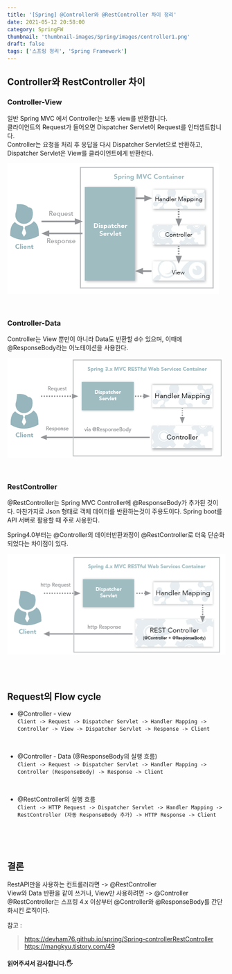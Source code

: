 ```yaml
---
title: '[Spring] @Controller와 @RestController 차이 정리'
date: 2021-05-12 20:58:00
category: SpringFW
thumbnail: 'thumbnail-images/Spring/images/controller1.png'
draft: false
tags: ['스프링 정리', 'Spring Framework']
---
```


## Controller와 RestController 차이

### Controller-View

일반 Spring MVC 에서 Controller는 보통 view를 반환합니다.<br>
클라이언트의 Request가 들어오면 Dispatcher Servlet이 Request를 인터셉트합니다.<br>
Controller는 요청을 처리 후 응답을 다시 Dispatcher Servlet으로 반환하고, Dispatcher Servlet은 View를 클라이언트에게 반환한다.

![](./images/controller1.png)

 <br>

### Controller-Data

Controller는 View 뿐만이 아니라 Data도 반환할 d수 있으며, 이때에 @ResponseBody라는 어노테이션을 사용한다.

![](./images/controller2.png)

 <br>

### RestController

@RestController는 Spring MVC Controller에 @ResponseBody가 추가된 것이다. 마찬가지로 Json 형태로 객체 데이터를 반환하는것이 주용도이다. Spring boot를 API 서버로 활용할 때 주로 사용한다.

Spring4.0부터는 @Controller의 데이터반환과정이 @RestController로 더욱 단순화 되었다는 차이점이 있다.

![](./images/controller3.png)

<br>
<br>

## Request의 Flow cycle

- @Controller - view <br>
  `Client -> Request -> Dispatcher Servlet -> Handler Mapping -> Controller -> View -> Dispatcher Servlet -> Response -> Client`

<br>

- @Controller - Data (@ResponseBody의 실행 흐름) <br>
  `Client -> Request -> Dispatcher Servlet -> Handler Mapping -> Controller (ResponseBody) -> Response -> Client`

<br>

- @RestController의 실행 흐름 <br>
  `Client -> HTTP Request -> Dispatcher Servlet -> Handler Mapping -> RestController (자동 ResponseBody 추가) -> HTTP Response -> Client`

<br>
<br>
<br>

## 결론

RestAPI만을 사용하는 컨트롤러라면 -> @RestController<br>
View와 Data 반환을 같이 쓰거나, View만 사용하려면 -> @Controller<br>
@RestController는 스프링 4.x 이상부터 @Controller와 @ResponseBody를 간단화시킨 로직이다.

참고 :

> https://devham76.github.io/spring/Spring-controllerRestController https://mangkyu.tistory.com/49

#### 읽어주셔서 감사합니다.🖐
